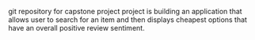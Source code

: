 git repository for capstone project
project is building an application that allows user to search for an item and then displays cheapest options that have an overall positive review sentiment.
